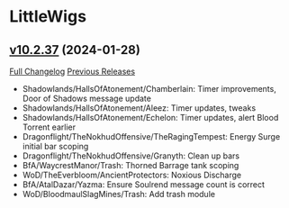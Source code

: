 # LittleWigs

## [v10.2.37](https://github.com/BigWigsMods/LittleWigs/tree/v10.2.37) (2024-01-28)
[Full Changelog](https://github.com/BigWigsMods/LittleWigs/compare/v10.2.36...v10.2.37) [Previous Releases](https://github.com/BigWigsMods/LittleWigs/releases)

- Shadowlands/HallsOfAtonement/Chamberlain: Timer improvements, Door of Shadows message update  
- Shadowlands/HallsOfAtonement/Aleez: Timer updates, tweaks  
- Shadowlands/HallsOfAtonement/Echelon: Timer updates, alert Blood Torrent earlier  
- Dragonflight/TheNokhudOffensive/TheRagingTempest: Energy Surge initial bar scoping  
- Dragonflight/TheNokhudOffensive/Granyth: Clean up bars  
- BfA/WaycrestManor/Trash: Thorned Barrage tank scoping  
- WoD/TheEverbloom/AncientProtectors: Noxious Discharge  
- BfA/AtalDazar/Yazma: Ensure Soulrend message count is correct  
- WoD/BloodmaulSlagMines/Trash: Add trash module  
